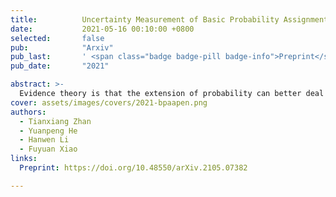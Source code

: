 ```yaml
---
title:          Uncertainty Measurement of Basic Probability Assignment Integrity Based on Approximate Entropy in Evidence Theory
date:           2021-05-16 00:10:00 +0800
selected:       false
pub:            "Arxiv"
pub_last:       ' <span class="badge badge-pill badge-info">Preprint</span>'
pub_date:       "2021"

abstract: >-
  Evidence theory is that the extension of probability can better deal with unknowns and inaccurate information. Uncertainty measurement plays a vital role in both evidence theory and probability theory. Approximate Entropy (ApEn) is proposed by Pincus to describe the irregularities of complex systems. The more irregular the time series, the greater the approximate entropy. The ApEn of the network represents the ability of a network to generate new nodes, or the possibility of undiscovered nodes. Through the association of network characteristics and basic probability assignment (BPA) , a measure of the uncertainty of BPA regarding completeness can be obtained. The main contribution of paper is to define the integrity of the basic probability assignment then the approximate entropy of the BPA is proposed to measure the uncertainty of the integrity of the BPA. The proposed method is based on the logical network structure to calculate the uncertainty of BPA in evidence theory. The uncertainty based on the proposed method represents the uncertainty of integrity of BPA and contributes to the identification of the credibility of BPA.
cover: assets/images/covers/2021-bpaapen.png
authors:
  - Tianxiang Zhan
  - Yuanpeng He
  - Hanwen Li
  - Fuyuan Xiao
links:
  Preprint: https://doi.org/10.48550/arXiv.2105.07382

---
```

